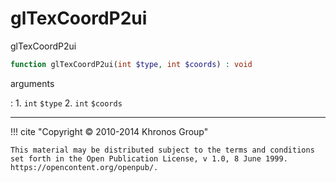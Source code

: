 # glTexCoordP2ui
glTexCoordP2ui

```php
function glTexCoordP2ui(int $type, int $coords) : void
```

arguments

:    1. `int` `$type` 
    2. `int` `$coords` 

---
     

!!! cite "Copyright © 2010-2014 Khronos Group"

    This material may be distributed subject to the terms and conditions set forth in the Open Publication License, v 1.0, 8 June 1999. https://opencontent.org/openpub/.